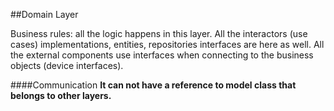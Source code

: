 ##Domain Layer

Business rules: all the logic happens in this layer. All the interactors (use cases) 
implementations, entities, repositories interfaces are here as well. All the external 
components use interfaces when connecting to the business objects (device interfaces).

####Communication
**It can not have a reference to model class that belongs to other layers.** 
